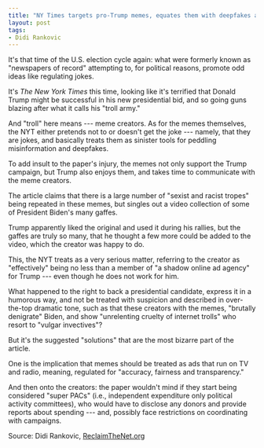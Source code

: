 ```yaml
---
title: "NY Times targets pro-Trump memes, equates them with deepfakes and advocates for regulation"
layout: post
tags:
- Didi Rankovic
---
```


It's that time of the U.S. election cycle again: what were formerly known as "newspapers of record" attempting to, for political reasons, promote odd ideas like regulating jokes.

It's *The New York Times* this time, looking like it's terrified that Donald Trump might be successful in his new presidential bid, and so going guns blazing after what it calls his "troll army."

And "troll" here means --- meme creators. As for the memes themselves, the NYT either pretends not to or doesn't get the joke --- namely, that they are jokes, and basically treats them as sinister tools for peddling misinformation and deepfakes.

To add insult to the paper's injury, the memes not only support the Trump campaign, but Trump also enjoys them, and takes time to communicate with the meme creators.

The article claims that there is a large number of "sexist and racist tropes" being repeated in these memes, but singles out a video collection of some of President Biden's many gaffes.

Trump apparently liked the original and used it during his rallies, but the gaffes are truly so many, that he thought a few more could be added to the video, which the creator was happy to do.

This, the NYT treats as a very serious matter, referring to the creator as "effectively" being no less than a member of "a shadow online ad agency" for Trump --- even though he does not work for him.

What happened to the right to back a presidential candidate, express it in a humorous way, and not be treated with suspicion and described in over-the-top dramatic tone, such as that these creators with the memes, "brutally denigrate" Biden, and show "unrelenting cruelty of internet trolls" who resort to "vulgar invectives"?

But it's the suggested "solutions" that are the most bizarre part of the article.

One is the implication that memes should be treated as ads that run on TV and radio, meaning, regulated for "accuracy, fairness and transparency."

And then onto the creators: the paper wouldn't mind if they start being considered "super PACs" (i.e., independent expenditure only political activity committees), who would have to disclose any donors and provide reports about spending --- and, possibly face restrictions on coordinating with campaigns.

Source: Didi Rankovic, [ReclaimTheNet.org](https://reclaimthenet.org/ny-times-targets-pro-trump-memes-equates-them-with-deepfakes-and-advocates-for-regulation)
